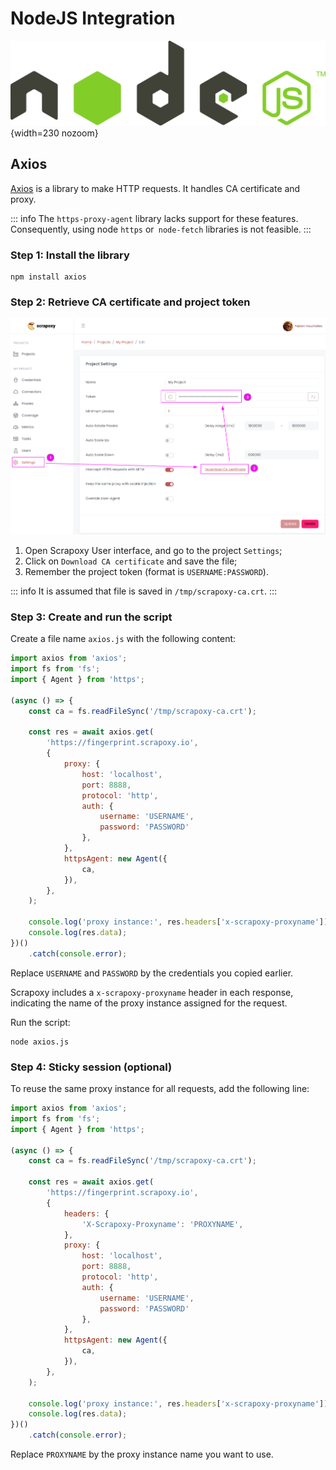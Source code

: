 # NodeJS Integration

![NodeJS](nodejs.svg){width=230 nozoom}

## Axios

[Axios](https://axios-http.com) is a library to make HTTP requests. It handles CA certificate and proxy.

::: info
The `https-proxy-agent` library lacks support for these features.
Consequently, using node `https` or` node-fetch` libraries is not feasible.
:::


### Step 1: Install the library

```shell
npm install axios
```


### Step 2: Retrieve CA certificate and project token

![Certificate](../certificate.png)

1. Open Scrapoxy User interface, and go to the project `Settings`;
2. Click on `Download CA certificate` and save the file;
3. Remember the project token (format is `USERNAME:PASSWORD`).

::: info
It is assumed that file is saved in `/tmp/scrapoxy-ca.crt`.
:::


### Step 3: Create and run the script

Create a file name `axios.js` with the following content:

```javascript
import axios from 'axios';
import fs from 'fs';
import { Agent } from 'https';

(async () => {
    const ca = fs.readFileSync('/tmp/scrapoxy-ca.crt');

    const res = await axios.get(
        'https://fingerprint.scrapoxy.io',
        {
            proxy: {
                host: 'localhost',
                port: 8888,
                protocol: 'http',
                auth: {
                    username: 'USERNAME',
                    password: 'PASSWORD'
                },
            },
            httpsAgent: new Agent({
                ca,
            }),
        },
    );
    
    console.log('proxy instance:', res.headers['x-scrapoxy-proxyname']);
    console.log(res.data);
})()
    .catch(console.error);
```

Replace `USERNAME` and `PASSWORD` by the credentials you copied earlier.

Scrapoxy includes a `x-scrapoxy-proxyname` header in each response, 
indicating the name of the proxy instance assigned for the request.

Run the script:

```shell
node axios.js
```


### Step 4: Sticky session (optional)

To reuse the same proxy instance for all requests, add the following line:

```javascript
import axios from 'axios';
import fs from 'fs';
import { Agent } from 'https';

(async () => {
    const ca = fs.readFileSync('/tmp/scrapoxy-ca.crt');

    const res = await axios.get(
        'https://fingerprint.scrapoxy.io',
        {
            headers: {
                'X-Scrapoxy-Proxyname': 'PROXYNAME',
            },
            proxy: {
                host: 'localhost',
                port: 8888,
                protocol: 'http',
                auth: {
                    username: 'USERNAME',
                    password: 'PASSWORD'
                },
            },
            httpsAgent: new Agent({
                ca,
            }),
        },
    );
    
    console.log('proxy instance:', res.headers['x-scrapoxy-proxyname']);
    console.log(res.data);
})()
    .catch(console.error);
```

Replace `PROXYNAME` by the proxy instance name you want to use.
